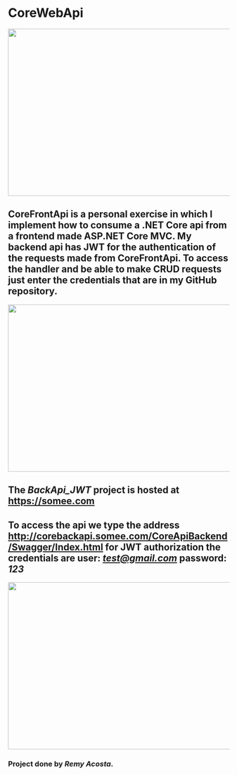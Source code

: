 # CoreWebApi

<p align="center">
  <img src="https://user-images.githubusercontent.com/54869332/181027651-b14069cd-b7d2-4ff4-b1ea-198a8d28a1be.png" width="750" height="380">
</p>

## CoreFrontApi is a personal exercise in which I implement how to consume a .NET Core api from a frontend made ASP.NET Core MVC. My backend api has JWT for the authentication of the requests made from CoreFrontApi. To access the handler and be able to make CRUD requests just enter the credentials that are in my GitHub repository.

<p align="center">
  <img align="center" src="https://user-images.githubusercontent.com/54869332/181027655-8ea80bfc-76ac-4376-ad94-25d78f29a278.png" width="750" height="380">
</p>
 
## The *BackApi_JWT* project is hosted at <https://somee.com>

## To access the api we type the address <http://corebackapi.somee.com/CoreApiBackend/Swagger/Index.html> for JWT authorization the credentials are user: *test@gmail.com* password: *123*

<p align="center">
  <img align="center" src="https://user-images.githubusercontent.com/54869332/181034078-9b425fd2-a79e-4fa2-9292-195601294625.png" width="750" height="380">
</p>
  
### Project done by *Remy Acosta*.
